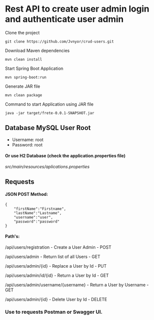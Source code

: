 # Rest API to create user admin login and authenticate user admin

Clone the project

```
git clone https://github.com/Jvnyor/crud-users.git
```

Download Maven dependencies

```
mvn clean install
```

Start Spring Boot Application

```
mvn spring-boot:run
```

Generate JAR file

```
mvn clean package
```

Command to start Application using JAR file

```
java -jar target/frete-0.0.1-SNAPSHOT.jar
```

## Database MySQL User Root
- Username: root
- Password: root

#### Or use H2 Database (check the application.properties file)

*src/main/resources/aplications.properties*

## Requests

#### JSON POST Method:
```
{
    "firstName":"Firstname",
    "lastName":"Lastname",
    "username":"user",
    "password":"password"
}
```

#### Path's:

/api/users/registration - Create a User Admin - POST

/api/users/admin - Return list of all Users - GET 

/api/users/admin/{id} - Replace a User by Id - PUT

/api/users/admin/id/{id} - Return a User by Id - GET

/api/users/admin/username/{username} - Return a User by Username - GET

/api/users/admin/{id} - Delete User by Id - DELETE

### Use to requests Postman or Swagger UI.
